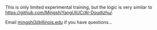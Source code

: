 This is only limited experimental training, but the logic is very similar to https://github.com/MingshiYangUIUC/AI-Doudizhu/. 

Email mingshi3@illinois.edu if you have questions...
